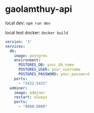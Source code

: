 # gaolamthuy-api

local dev: `npm run dev`

local test docker: `docker build `

```docker-compose.yml
version: '3'
services:
  db:
    image: postgres
    environment:
      POSTGRES_DB: your_db_name
      POSTGRES_USER: your_username
      POSTGRES_PASSWORD: your_password
    ports:
      - "5432:5432"
  adminer:
    image: adminer
    restart: always
    ports:
      - "8080:8080"
```
